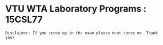 # VTU WTA Laboratory Programs : 15CSL77

    Disclaimer: If you screw up in the exam please dont curse me. Thank you!
